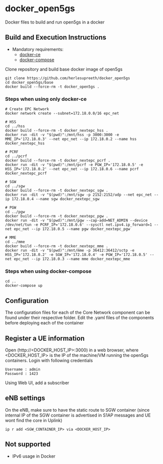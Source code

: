 # docker_open5gs
Docker files to build and run open5gs in a docker

## Build and Execution Instructions

* Mandatory requirements:
	* [docker-ce](https://docs.docker.com/install/linux/docker-ce/ubuntu)
	* [docker-compose](https://docs.docker.com/compose)


Clone repository and build base docker image of open5gs

```
git clone https://github.com/herlesupreeth/docker_open5gs
cd docker_open5gs/base
docker build --force-rm -t docker_open5gs .
```

### Steps when using only docker-ce

```
# Create EPC Network
docker network create --subnet=172.18.0.0/16 epc_net

# HSS
cd ../hss
docker build --force-rm -t docker_nextepc_hss .
docker run -dit -v "$(pwd)":/mnt/hss -p 3000:3000 -e MME_IP='172.18.0.3' --net epc_net --ip 172.18.0.2 --name hss docker_nextepc_hss

# PCRF
cd ../pcrf
docker build --force-rm -t docker_nextepc_pcrf .
docker run -dit -v "$(pwd)":/mnt/pcrf -e PGW_IP='172.18.0.5' -e HSS_IP='172.18.0.2' --net epc_net --ip 172.18.0.6 --name pcrf docker_nextepc_pcrf

# SGW
cd ../sgw
docker build --force-rm -t docker_nextepc_sgw .
docker run -dit -v "$(pwd)":/mnt/sgw -p 2152:2152/udp --net epc_net --ip 172.18.0.4 --name sgw docker_nextepc_sgw

# PGW
cd ../pgw
docker build --force-rm -t docker_nextepc_pgw .
docker run -dit -v "$(pwd)":/mnt/pgw --cap-add=NET_ADMIN --device /dev/net/tun -e PCRF_IP='172.18.0.6' --sysctl net.ipv4.ip_forward=1 --net epc_net --ip 172.18.0.5 --name pgw docker_nextepc_pgw

# MME
cd ../mme
docker build --force-rm -t docker_nextepc_mme .
docker run -dit -v "$(pwd)":/mnt/mme -p 36412:36412/sctp -e HSS_IP='172.18.0.2' -e SGW_IP='172.18.0.4' -e PGW_IP='172.18.0.5' --net epc_net --ip 172.18.0.3 --name mme docker_nextepc_mme
```

### Steps when using docker-compose

```
cd ..
docker-compose up
```


## Configuration

The configuration files for each of the Core Network component can be found under their respective folder. Edit the .yaml files of the components before deploying each of the container

## Register a UE information

Open (http://<DOCKER_HOST_IP>:3000) in a web browser, where <DOCKER_HOST_IP> is the IP of the machine/VM running the open5gs containers. Login with following credentials
```
Username : admin
Password : 1423
```

Using Web UI, add a subscriber

## eNB settings

On the eNB, make sure to have the static route to SGW container (since internal IP of the SGW container is advertised in S1AP messages and UE wont find the core in Uplink)

```
ip r add <SGW_CONTAINER_IP> via <DOCKER_HOST_IP>
```

## Not supported
- IPv6 usage in Docker
